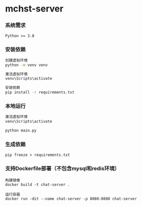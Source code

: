 # mchst-server

### 系统需求

```
Python >= 3.8
```

### 安装依赖

```cmd
创建虚拟环境
python -m venv venv

激活虚拟环境
venv\Scripts\activate

安装依赖
pip install -r requirements.txt
```

### 本地运行

```cmd
激活虚拟环境
venv\Scripts\activate

python main.py
```

### 生成依赖

```
pip freeze > requirements.txt
``` 

### 支持Dockerfile部署（不包含mysql和redis环境）

```
构建镜像
docker build -t chat-server .

运行容器
docker run -dit --name chat-server -p 8080:8080 chat-server
```